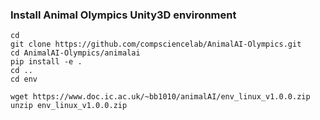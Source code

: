 

### Install Animal Olympics Unity3D environment

```
cd
git clone https://github.com/compsciencelab/AnimalAI-Olympics.git
cd AnimalAI-Olympics/animalai
pip install -e .
cd ..
cd env

wget https://www.doc.ic.ac.uk/~bb1010/animalAI/env_linux_v1.0.0.zip
unzip env_linux_v1.0.0.zip
```
